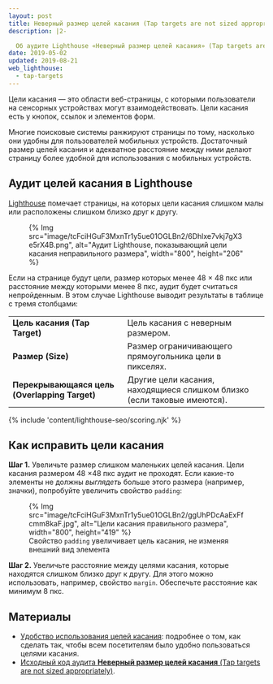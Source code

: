 ```yaml
---
layout: post
title: Неверный размер целей касания (Tap targets are not sized appropriately)
description: |2-

  Об аудите Lighthouse «Неверный размер целей касания» (Tap targets are not sized appropriately)
date: 2019-05-02
updated: 2019-08-21
web_lighthouse:
  - tap-targets
---
```


Цели касания — это области веб-страницы, с которыми пользователи на сенсорных устройствах могут взаимодействовать. Цели касания есть у кнопок, ссылок и элементов форм.

Многие поисковые системы ранжируют страницы по тому, насколько они удобны для пользователей мобильных устройств. Достаточный размер целей касания и адекватное расстояние между ними делают страницу более удобной для использования с мобильных устройств.

## Аудит целей касания в Lighthouse

[Lighthouse](https://developers.google.com/web/tools/lighthouse/) помечает страницы, на которых цели касания слишком малы или расположены слишком близко друг к другу.

<figure>   {% Img src="image/tcFciHGuF3MxnTr1y5ue01OGLBn2/6Dhlxe7vkj7gX3e5rX4B.png", alt="Аудит Lighthouse, показывающий цели касания неправильного размера", width="800", height="206" %}</figure>

Если на странице будут цели, размер которых менее 48 × 48 пкс или расстояние между которыми менее 8 пкс, аудит будет считаться непройденным. В этом случае Lighthouse выводит результаты в таблице с тремя столбцами:

<div class="table-wrapper scrollbar">
  <table>
    <tbody>
      <tr>
        <td><strong>Цель касания (Tap Target)</strong></td>
        <td>Цель касания с неверным размером.</td>
      </tr>
      <tr>
        <td><strong>Размер (Size)</strong></td>
        <td>Размер ограничивающего прямоугольника цели в пикселях.</td>
      </tr>
      <tr>
        <td><strong>Перекрывающаяся цель (Overlapping Target)</strong></td>
        <td>Другие цели касания, находящиеся слишком близко (если таковые имеются).</td>
      </tr>
    </tbody>
  </table>
</div>

{% include 'content/lighthouse-seo/scoring.njk' %}

## Как исправить цели касания

**Шаг 1.** Увеличьте размер слишком маленьких целей касания. Цели касания размером 48 ×48 пкс аудит не проходят. Если какие-то элементы не должны *выглядеть* больше этого размера (например, значки), попробуйте увеличить свойство `padding`:

<figure>   {% Img src="image/tcFciHGuF3MxnTr1y5ue01OGLBn2/ggUhPDcAaExFfcmm8kaF.jpg", alt="Цели касания правильного размера", width="800", height="419" %}   <figcaption>     Свойство <code>padding</code> увеличивает цель касания, не изменяя внешний вид элемента   </figcaption></figure>

**Шаг 2.** Увеличьте расстояние между целями касания, которые находятся слишком близко друг к другу. Для этого можно использовать, например, свойство `margin`. Обеспечьте расстояние как минимум 8 пкс.

## Материалы

- [Удобство использования целей касания](/accessible-tap-targets): подробнее о том, как сделать так, чтобы всем посетителям было удобно пользоваться целями касания.
- [Исходный код аудита **Неверный размер целей касания** (Tap targets are not sized appropriately)](https://github.com/GoogleChrome/lighthouse/blob/master/lighthouse-core/audits/seo/tap-targets.js).
